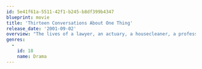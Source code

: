 ```yaml
---
id: 5e41f61a-5511-42f1-b245-b8df399b4347
blueprint: movie
title: 'Thirteen Conversations About One Thing'
release_date: '2001-09-02'
overview: "The lives of a lawyer, an actuary, a housecleaner, a professor, and the people around them intersect as they ponder order and happiness in the face of life's cold unpredictability."
genres:
  -
    id: 18
    name: Drama
---
```

